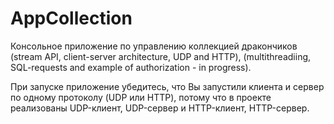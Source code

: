 # AppCollection
Консольное приложение по управлению коллекцией дракончиков (stream API, client-server architecture, UDP and HTTP), (multithreadiing, SQL-requests and example of authorization - in progress).

При запуске приложение убедитесь, что Вы запустили клиента и сервер по одному протоколу (UDP или HTTP), потому что в проекте реализованы UDP-клиент, UDP-сервер и HTTP-клиент, HTTP-сервер.  
